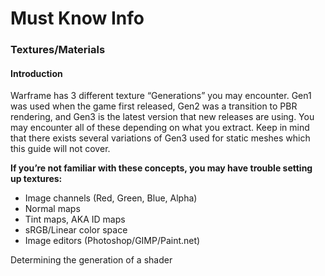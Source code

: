 # Must Know Info
### Textures/Materials
#### Introduction
Warframe has 3 different texture “Generations” you may encounter. Gen1 was used when the game first released, Gen2 was a transition to PBR rendering, and Gen3 is the latest version that new releases are using. You may encounter all of these depending on what you extract. Keep in mind that there exists several variations of Gen3 used for static meshes which this guide will not cover.

**If you’re not familiar with these concepts, you may have trouble setting up textures:** 

- Image channels (Red, Green, Blue, Alpha)
- Normal maps
- Tint maps, AKA ID maps
- sRGB/Linear color space
- Image editors (Photoshop/GIMP/Paint.net)

Determining the generation of a shader 
